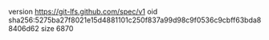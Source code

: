 version https://git-lfs.github.com/spec/v1
oid sha256:5275ba27f8021e15d4881101c250f837a99d98c9f0536c9cbff63bda88406d62
size 6870
